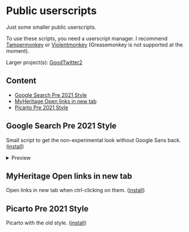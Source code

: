 # Public userscripts
Just some smaller public userscripts.

To use these scripts, you need a userscript manager.
I recommend [Tampermonkey](https://www.tampermonkey.net/) or [Violentmonkey](https://violentmonkey.github.io/get-it/) (Greasemonkey is not supported at the moment).

Larger project(s): [GoodTwitter2](https://github.com/Bl4Cc4t/GoodTwitter2)


## Content
- [Google Search Pre 2021 Style](#google-search-pre-2021-style)
- [MyHeritage Open links in new tab](#myheritage-open-links-in-new-tab)
- [Picarto Pre 2021 Style](#picarto-pre-2021-style)


## Google Search Pre 2021 Style
Small script to get the non-experimental look without Google Sans back. ([install](https://github.com/Bl4Cc4t/userscripts-public/raw/master/google_search.pre21style.user.js))

<details>
<summary>Preview</summary>

with Google Sans | standard look
:-:|:-:
![](https://i.imgur.com/gFdYTo7.png) | ![](https://i.imgur.com/VasKr6x.png)
</details>

## MyHeritage Open links in new tab
Open links in new tab when ctrl-clicking on them. ([install](https://github.com/Bl4Cc4t/userscripts-public/raw/master/myheritage.open-link-in-new-tab.user.js))

## Picarto Pre 2021 Style
Picarto with the old style. ([install](https://github.com/Bl4Cc4t/userscripts-public/raw/master/picarto.pre21style.user.js))

